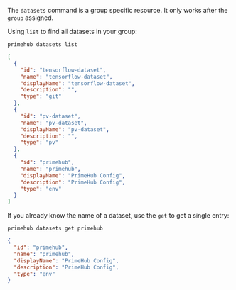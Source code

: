 The `datasets` command is a group specific resource. It only works after the `group` assigned.

Using `list` to find all datasets in your group:

```
primehub datasets list
```

```json
[
  {
    "id": "tensorflow-dataset",
    "name": "tensorflow-dataset",
    "displayName": "tensorflow-dataset",
    "description": "",
    "type": "git"
  },
  {
    "id": "pv-dataset",
    "name": "pv-dataset",
    "displayName": "pv-dataset",
    "description": "",
    "type": "pv"
  },
  {
    "id": "primehub",
    "name": "primehub",
    "displayName": "PrimeHub Config",
    "description": "PrimeHub Config",
    "type": "env"
  }
]
```

If you already know the name of a dataset, use the `get` to get a single entry:

```
primehub datasets get primehub
```

```json
{
  "id": "primehub",
  "name": "primehub",
  "displayName": "PrimeHub Config",
  "description": "PrimeHub Config",
  "type": "env"
}
```